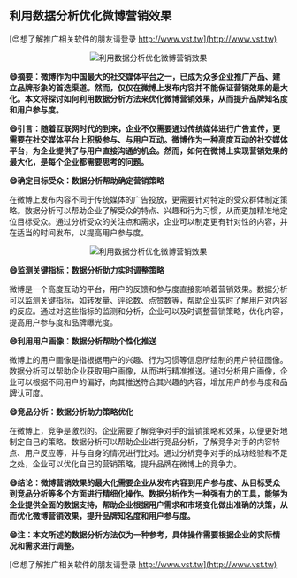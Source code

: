## **利用数据分析优化微博营销效果**

[😍想了解推广相关软件的朋友请登录 http://www.vst.tw](http://www.vst.tw)

 <center><img src="https://vst.tw/MP4/tuiguang/png/2.png" alt="利用数据分析优化微博营销效果"></center>

**😄摘要：微博作为中国最大的社交媒体平台之一，已成为众多企业推广产品、建立品牌形象的首选渠道。然而，仅仅在微博上发布内容并不能保证营销效果的最大化。本文将探讨如何利用数据分析方法来优化微博营销效果，从而提升品牌知名度和用户参与度。**

**😄引言：随着互联网时代的到来，企业不仅需要通过传统媒体进行广告宣传，更需要在社交媒体平台上积极参与、与用户互动。微博作为一种高度互动的社交媒体平台，为企业提供了与用户直接沟通的机会。然而，如何在微博上实现营销效果的最大化，是每个企业都需要思考的问题。**

**😄确定目标受众：数据分析帮助确定营销策略**

在微博上发布内容不同于传统媒体的广告投放，更需要针对特定的受众群体制定策略。数据分析可以帮助企业了解受众的特点、兴趣和行为习惯，从而更加精准地定位目标受众。通过分析受众的关注点和需求，企业可以制定更有针对性的内容，并在适当的时间发布，以提高用户参与度。

 <center><img src="https://vst.tw/MP4/tuiguang/png/6.png" alt="利用数据分析优化微博营销效果"></center>

**😄监测关键指标：数据分析助力实时调整策略**

微博是一个高度互动的平台，用户的反馈和参与度直接影响着营销效果。数据分析可以监测关键指标，如转发量、评论数、点赞数等，帮助企业实时了解用户对内容的反应。通过对这些指标的监测和分析，企业可以及时调整营销策略，优化内容，提高用户参与度和品牌曝光度。

**😄利用用户画像：数据分析帮助个性化推送**

微博上的用户画像是指根据用户的兴趣、行为习惯等信息所绘制的用户特征图像。数据分析可以帮助企业获取用户画像，从而进行精准推送。通过分析用户画像，企业可以根据不同用户的偏好，向其推送符合其兴趣的内容，增加用户的参与度和品牌认可度。

**😄竞品分析：数据分析助力策略优化**

在微博上，竞争是激烈的。企业需要了解竞争对手的营销策略和效果，以便更好地制定自己的策略。数据分析可以帮助企业进行竞品分析，了解竞争对手的内容特点、用户反应等，并与自身的情况进行比对。通过分析竞争对手的成功经验和不足之处，企业可以优化自己的营销策略，提升品牌在微博上的竞争力。

**😄结论：微博营销效果的最大化需要企业从发布内容到用户参与度、从目标受众到竞品分析等多个方面进行精细化操作。数据分析作为一种强有力的工具，能够为企业提供全面的数据支持，帮助企业根据用户需求和市场变化做出准确的决策，从而优化微博营销效果，提升品牌知名度和用户参与度。**

**😄注：本文所述的数据分析方法仅为一种参考，具体操作需要根据企业的实际情况和需求进行调整。**

[😍想了解推广相关软件的朋友请登录 http://www.vst.tw](http://www.vst.tw)



